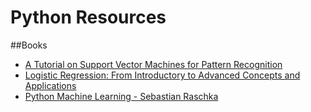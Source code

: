 # Python Resources
##Books
- [A Tutorial on Support Vector Machines for Pattern
Recognition](http://research.microsoft.com/pubs/67119/svmtutorial.pdf)
- [Logistic Regression: From Introductory to Advanced Concepts and Applications](http://www.amazon.in/Logistic-Regression-Introductory-Advanced-Applications-ebook/dp/B00YFSD3I4/)
- [Python Machine Learning - Sebastian Raschka](http://www.amazon.in/Python-Machine-Learning-Sebastian-Raschka-ebook/dp/B00YSILNL0)
